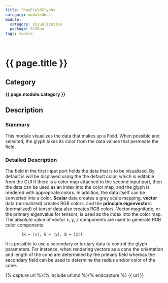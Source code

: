 ```yaml
---
title: ShowFieldGlyphs
category: moduledocs
module:
  category: Visualization
  package: SCIRun
tags: module

---
```


# {{ page.title }}

## Category

**{{ page.module.category }}**

## Description

### Summary

This module visualizes the data that makes up a Field. When possible and selected, the glyph takes its color from the data values that permeate the field.

### Detailed Description

The field in the first input port holds the data that is to be visualized. By default is will be displayed using the the default color, which is editable from the GUI If there is a color map attached to the second input port, then the data can be used as an index into the color map, and the glyph is rendered with appropriate colors. In addition, the data itself can be converted into a color. **Scalar** data creates a gray scale mapping, **vector** data (normalized) creates RGB colors, and the **principle eigenvector**c (normalized) of tensor data also creates RGB colors. Vector magnitude, or the primary eigenvalue for tensors, is used as the index into the color map. The absolute value of vector x, y, z components are used to generate RGB color components:

```
       (R = |x|, G = |y|, B = |z|)
```

It is possible to use a secondary or tertiary data to control the glyph parameters. For instance, when rendering vectors as a cone the orientation and length of the cone are determined by the primary field whereas the secondary field can be used to determine the radius and/or color of the cone.

{% capture url %}{% include url.md %}{% endcapture %}
{{ url }}
